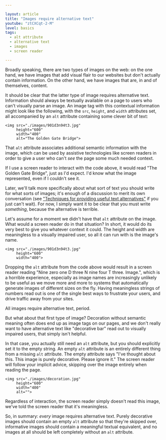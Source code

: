 ```yaml
---

layout: article
title: "Images require alternative text"
youtube: "ztCXCqt-2-M"
level: basics
tags:
  - alt attribute
  - alternative text
  - images
  - screen reader

---
```

Broadly speaking, there are two types of images on the web: on the one hand, we have images that add visual flair to our websites but don't actually contain information. On the other hand, we have images that are, in and of themselves, content.

It should be clear that the latter type of image requires alternative text. Information should always be textually available on a page to users who can't visually parse an image. An image tag with this contextual information might look like the following, with the `src`, `height`, and `width` attributes set, all accompanied by an `alt` attribute containing some clever bit of text:

    <img src="./images/901d3n94t3.jpg"
         height="600"
         width="400"
         alt="The Golden Gate Bridge">

That `alt` attribute associates additional semantic information with the image, which can be used by assistive technologies like screen readers in order to give a user who can't _see_ the page some much needed context.

If I use a screen reader to interact with the code above, it would read "The Golden Gate Bridge", just as I'd expect. I'd know what the image represented, even if I couldn't see it.

Later, we'll talk more specifically about what sort of text you should write for what sorts of images; it's enough of a discussion to merit its own conversation (see ["Techniques for providing useful text alternatives"][1] if you just can't wait). For now, I simply want it to be clear that you must write _something_, because the alternative is terrible.

[1]: http://dev.w3.org/html5/alt-techniques/

Let's assume for a moment we didn't have that `alt` attribute on the image. What would a screen reader do in that situation? In short, it would do its very best to give you whatever context it could. The height and width are meaningless to a visually impaired user, so all it can run with is the image's name.

    <img src="./images/901d3n94t3.jpg"
         height="600"
         width="400">

Dropping the `alt` attribute from the code above would result in a screen reader reading "Nine zero one D three N nine four T three. Image.", which is a horrible experience, especially as image names are increasingly unlikely to be useful as we move more and more to systems that automatically generate images of different sizes on the fly. Having meaningless strings of numbers read out is one of the single best ways to frustrate your users, and drive traffic away from your sites.

All images require alternative text, period.

But what about that first type of image? Decoration without semantic meaning often does end up as image tags on our pages, and we don't really want to have alternative text like "decorative bar" read out to visually impaired users, that simply isn't helpful.

In that case, you actually still need an `alt` attribute, but you should explicitly set it to the empty string. An empty `alt` attribute is an entirely different thing from a missing `alt` attribute. The empty attribute says "I've thought about this. This image is purely decorative. Please ignore it." The screen reader will follow your implicit advice, skipping over the image entirely when reading the page.

    <img src="./images/decoration.jpg"
         height="600"
         width="400"
         alt="">

Regardless of interaction, the screen reader simply doesn't read this image, we've told the screen reader that it's meaningless.

So, in summary: _every_ image requires alternative text. Purely decorative images should contain an empty `alt` attribute so that they're skipped over, informative images should contain a meaningful textual equivalent, and no images at all should be left completely without an `alt` attribute.
